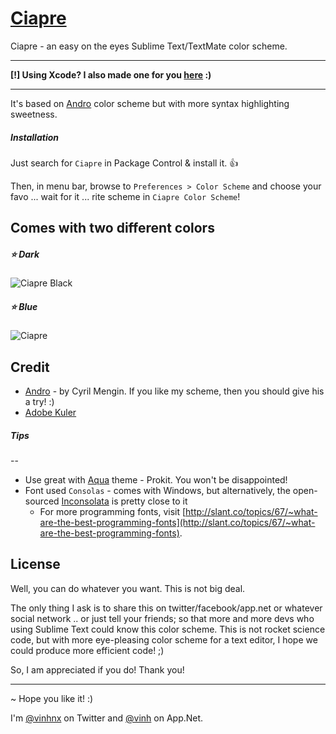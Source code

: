 # [Ciapre](https://github.com/vinhnx/Ciapre.tmTheme) #

Ciapre - an easy on the eyes Sublime Text/TextMate color scheme.

***

**[!] Using Xcode? I also made one for you [here](https://github.com/vinhnx/Ciapre-Xcode-theme) :)**

***

It's based on [Andro](https://github.com/cyrilmengin/andro) color scheme but with more syntax highlighting sweetness.

##### *Installation* #####
Just search for `Ciapre` in Package Control & install it. :+1:

Then, in menu bar, browse to `Preferences > Color Scheme` and choose your favo ... wait for it ... rite scheme in `Ciapre Color Scheme`!

## Comes with two different colors  ##

##### :star: Dark
![Ciapre Black](https://raw.github.com/vinhnx/Ciapre.tmTheme/master/screenshot/ciapredark.png)

##### :star: Blue
![Ciapre](https://raw.github.com/vinhnx/Ciapre.tmTheme/master/screenshot/ciapreblue.png)

## Credit ##

+ [Andro](https://github.com/cyrilmengin/andro) - by Cyril Mengin.
    If you like my scheme, then you should give his a try! :)
+ [Adobe Kuler](https://kuler.adobe.com/#themeID/2320307)

##### *Tips* #####
--

* Use great with [Aqua](https://github.com/cafarm/aqua-theme) theme - Prokit. You won't be disappointed!
* Font used `Consolas` - comes with Windows, but alternatively, the open-sourced [Inconsolata](http://www.levien.com/type/myfonts/inconsolata.html) is pretty close to it
    * For more programming fonts, visit [http://slant.co/topics/67/~what-are-the-best-programming-fonts](http://slant.co/topics/67/~what-are-the-best-programming-fonts).

## License ##

Well, you can do whatever you want. This is not big deal.

The only thing I ask is to share this on twitter/facebook/app.net or whatever social network .. or just tell your friends; so that more and more devs who using Sublime Text could know this color scheme. This is not rocket science code, but with more eye-pleasing color scheme for a text editor, I hope we could produce more efficient code! ;)

So, I am appreciated if you do! Thank you!


***

~ Hope you like it! :)

I'm [@vinhnx](http://twitter.com/vinhnx/) on Twitter and [@vinh](http://app.net/vinh) on App.Net.
